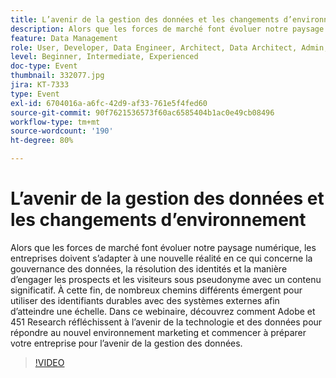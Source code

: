 ```yaml
---
title: L’avenir de la gestion des données et les changements d’environnement
description: Alors que les forces de marché font évoluer notre paysage numérique, les entreprises doivent sʼadapter à une nouvelle réalité en ce qui concerne la gouvernance des données, la résolution des identités et la manière dʼengager les prospects et les visiteurs sous pseudonyme avec un contenu significatif. À cette fin, de nombreux chemins différents émergent pour utiliser des identifiants durables avec des systèmes externes afin d’atteindre une échelle. Dans ce webinaire, découvrez comment Adobe et 451 Research réfléchissent à l’avenir de la technologie et des données pour répondre au nouvel environnement marketing et commencer à préparer votre entreprise pour l’avenir de la gestion des données.
feature: Data Management
role: User, Developer, Data Engineer, Architect, Data Architect, Admin, Leader
level: Beginner, Intermediate, Experienced
doc-type: Event
thumbnail: 332077.jpg
jira: KT-7333
type: Event
exl-id: 6704016a-a6fc-42d9-af33-761e5f4fed60
source-git-commit: 90f7621536573f60ac6585404b1ac0e49cb08496
workflow-type: tm+mt
source-wordcount: '190'
ht-degree: 80%

---
```


# L’avenir de la gestion des données et les changements d’environnement

Alors que les forces de marché font évoluer notre paysage numérique, les entreprises doivent sʼadapter à une nouvelle réalité en ce qui concerne la gouvernance des données, la résolution des identités et la manière dʼengager les prospects et les visiteurs sous pseudonyme avec un contenu significatif. À cette fin, de nombreux chemins différents émergent pour utiliser des identifiants durables avec des systèmes externes afin d’atteindre une échelle. Dans ce webinaire, découvrez comment Adobe et 451 Research réfléchissent à l’avenir de la technologie et des données pour répondre au nouvel environnement marketing et commencer à préparer votre entreprise pour l’avenir de la gestion des données.

>[!VIDEO](https://video.tv.adobe.com/v/332077/?quality=12&learn=on)
